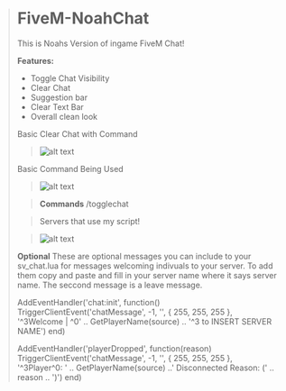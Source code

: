 > # FiveM-NoahChat #
> This is Noahs Version of ingame FiveM Chat!
> 
> **Features:**
> - Toggle Chat Visibility 
> - Clear Chat
> - Suggestion bar
> - Clear Text Bar
> - Overall clean look
> 
> Basic Clear Chat with Command
> 
> > ![alt text](https://cdn.discordapp.com/attachments/779842019723313162/800854901080064020/unknown.png)
> 
> Basic Command Being Used
> 
> > ![alt text](https://cdn.discordapp.com/attachments/779842019723313162/800854941321003028/unknown.png)
> 
> 
> > **Commands**
> /togglechat
> 
> 
> > Servers that use my script! 
> 
> > ![alt text](https://cdn.discordapp.com/attachments/706446610929811507/801633188979146772/unknown.png)
> 
> **Optional**
> These are optional messages you can include to your sv_chat.lua for messages welcoming indivuals to your server. To add them copy and paste and fill in your server name where it says server name. The seccond message is a leave message.
> 
> 
> AddEventHandler('chat:init', function()
>     TriggerClientEvent('chatMessage', -1, '', { 255, 255, 255 }, '^3Welcome | ^0' .. GetPlayerName(source) .. '^3 to INSERT SERVER NAME')
> end)
> 
> AddEventHandler('playerDropped', function(reason)
>     TriggerClientEvent('chatMessage', -1, '', { 255, 255, 255 }, '^3Player^0: ' .. GetPlayerName(source) ..' Disconnected Reason: (' .. reason .. ')')
> end)
